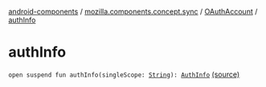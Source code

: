 [android-components](../../index.md) / [mozilla.components.concept.sync](../index.md) / [OAuthAccount](index.md) / [authInfo](./auth-info.md)

# authInfo

`open suspend fun authInfo(singleScope: `[`String`](https://kotlinlang.org/api/latest/jvm/stdlib/kotlin/-string/index.html)`): `[`AuthInfo`](../-auth-info/index.md) [(source)](https://github.com/mozilla-mobile/android-components/blob/master/components/concept/sync/src/main/java/mozilla/components/concept/sync/OAuthAccount.kt#L30)